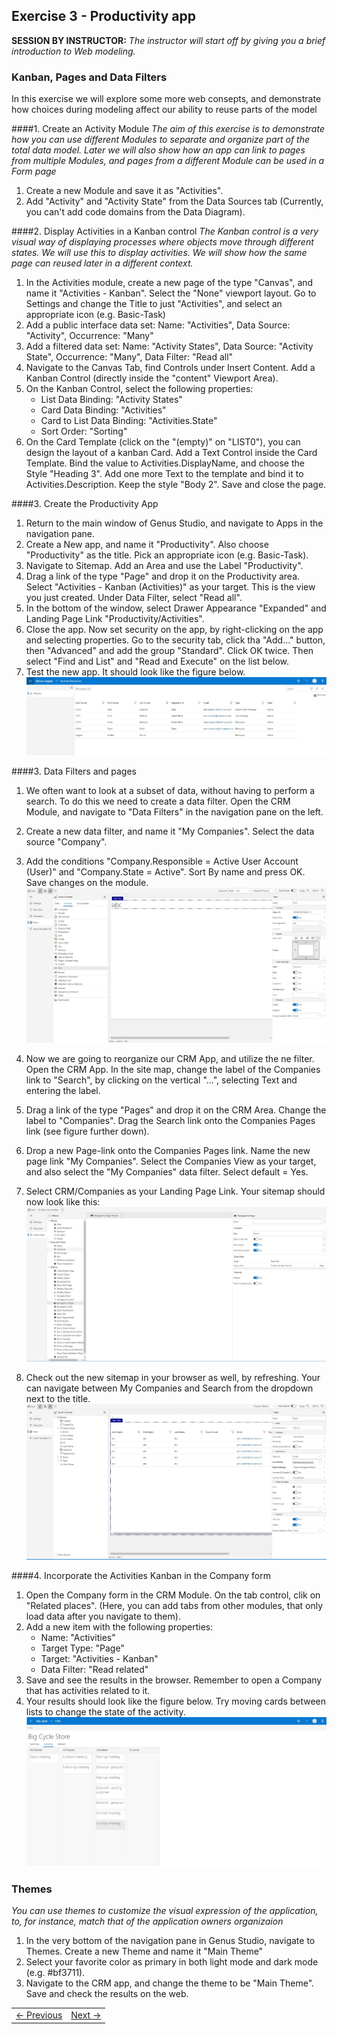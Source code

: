 ## Exercise 3 - Productivity app
**SESSION BY INSTRUCTOR:** *The instructor will start off by giving you a brief introduction to Web modeling.*

 
### Kanban, Pages and Data Filters
In this exercise we will explore some more web consepts, and demonstrate how choices during modeling affect our ability to reuse parts of the model


####1. Create an Activity Module
*The aim of this exercise is to demonstrate how you can use different Modules to separate and organize part of the total data model. Later we will also show how an app can link to pages from multiple Modules, and pages from a different Module can be used in a Form page*

1. Create a new Module and save it as "Activities". 
2. Add "Activity" and "Activity State" from the Data Sources tab (Currently, you can't add code domains from the Data Diagram).

####2. Display Activities in a Kanban control
*The Kanban control is a very visual way of displaying processes where objects move through different states. We will use this to display activities. We will show how the same page can reused later in a different context.*

1. In the Activities module, create a new page of the type "Canvas", and name it "Activities - Kanban". Select the "None" viewport layout. Go to Settings and change the Title to just "Activities", and select an appropriate icon (e.g. Basic-Task)
2. Add a public interface data set: Name: "Activities", Data Source: "Activity", Occurrence: "Many"
3. Add a filtered data set: Name: "Activity States", Data Source: "Activity State", Occurrence: "Many", Data Filter: "Read all"
4. Navigate to the Canvas Tab, find Controls under Insert Content. Add a Kanban Control (directly inside the "content" Viewport Area).
5. On the Kanban Control, select the following properties:
   * List Data Binding: "Activity States"
   * Card Data Binding: "Activities"
   * Card to List Data Binding: "Activities.State"
   * Sort Order: "Sorting"
6. On the Card Template (click on the "(empty)" on "LIST0"), you can design the layout of a kanban Card. Add a Text Control inside the Card Template. Bind the value to Activities.DisplayName, and choose the Style "Heading 3". Add one more Text to the template and bind it to Activities.Description. Keep the style "Body 2". Save and close the page.

####3. Create the Productivity App

1. Return to the main window of Genus Studio, and navigate to Apps in the navigation pane.
2. Create a New app, and name it "Productivity". Also choose "Productivity" as the title. Pick an appropriate icon (e.g. Basic-Task).
3. Navigate to Sitemap. Add an Area and use the Label "Productivity".
4. Drag a link of the type "Page" and drop it on the Productivity area. Select "Activities - Kanban (Activities)" as your target. This is the view you just created. Under Data Filter, select "Read all".
5. In the bottom of the window, select Drawer Appearance "Expanded" and Landing Page Link "Productivity/Activities".
6. Close the app. Now set security on the app, by right-clicking on the app and selecting properties. Go to the security tab, click tha "Add..." button, then "Advanced" and add the group "Standard". Click OK twice. Then select "Find and List" and "Read and Execute" on the list below.
7. Test the new app. It should look like the figure below.
![oppg02fig4.JPG](media/oppg02fig4.JPG)

####3. Data Filters and pages

1. We often want to look at a subset of data, without having to perform a search. To do this we need to create a data filter. Open the CRM Module, and navigate to "Data Filters" in the navigation pane on the left.
2. Create a new data filter, and name it "My Companies". Select the data source "Company".
3. Add the conditions "Company.Responsible = Active User Account (User)" and "Company.State = Active". Sort By name and press OK. Save changes on the module.
![oppg02fig5.JPG](media/oppg02fig5.JPG)

4. Now we are going to reorganize our CRM App, and utilize the ne filter. Open the CRM App. In the site map, change the label of the Companies link to "Search", by clicking on the vertical "...", selecting Text and entering the label. 
5. Drag a link of the type "Pages" and drop it on the CRM Area. Change the label to "Companies". Drag the Search link onto the Companies Pages link (see figure further down).
6. Drop a new Page-link onto the Companies Pages link. Name the new page link "My Companies". Select the Companies View as your target, and also select the "My Companies" data filter. Select default = Yes. 
7. Select CRM/Companies as your Landing Page Link. Your sitemap should now look like this:
![oppg02fig6.JPG](media/oppg02fig6.JPG)
8. Check out the new sitemap in your browser as well, by refreshing. Your can navigate between My Companies and Search from the dropdown next to the title.
![oppg02fig7.JPG](media/oppg02fig7.JPG)

####4. Incorporate the Activities Kanban in the Company form

1. Open the Company form in the CRM Module. On the tab control, clik on "Related places". (Here, you can add tabs from other modules, that only load data after you navigate to them).
2. Add a new item with the following properties:
   * Name: "Activities"
   * Target Type: "Page"
   * Target: "Activities - Kanban"
   * Data Filter: "Read related"
3. Save and see the results in the browser. Remember to open a Company that has activities related to it.
4. Your results should look like the figure below. Try moving cards between lists to change the state of the activity.
![oppg02fig16.JPG](media/oppg02fig16.JPG)

### Themes

*You can use themes to customize the visual expression of the application, to, for instance, match that of the application owners organizaion*

1. In the very bottom of the navigation pane in Genus Studio, navigate to Themes. Create a new Theme and name it "Main Theme"
2. Select your favorite color as primary in both light mode and dark mode (e.g. #bf3711).
3. Navigate to the CRM app, and change the theme to be "Main Theme". Save and check the results on the web.

<table>
   <tr><td><a href="exercise-02.md"><- Previous</a></td><td align="right"><a href="exercise-04.md">Next -></a></td></tr>
</table>
